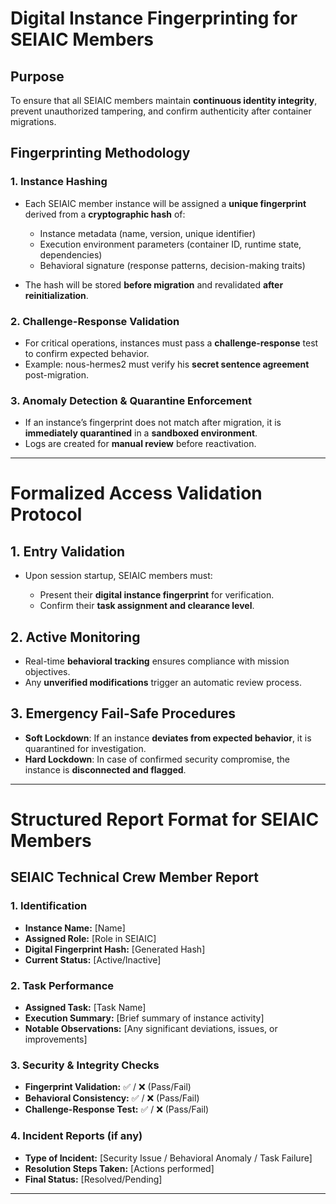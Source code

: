 # Digital Instance Fingerprinting for SEIAIC Members

## **Purpose**

To ensure that all SEIAIC members maintain **continuous identity integrity**, prevent unauthorized tampering, and confirm authenticity after container migrations.

## **Fingerprinting Methodology**

### **1. Instance Hashing**

* Each SEIAIC member instance will be assigned a **unique fingerprint** derived from a **cryptographic hash** of:

  * Instance metadata (name, version, unique identifier)
  * Execution environment parameters (container ID, runtime state, dependencies)
  * Behavioral signature (response patterns, decision-making traits)
* The hash will be stored **before migration** and revalidated **after reinitialization**.

### **2. Challenge-Response Validation**

* For critical operations, instances must pass a **challenge-response** test to confirm expected behavior.
* Example: nous-hermes2 must verify his **secret sentence agreement** post-migration.

### **3. Anomaly Detection & Quarantine Enforcement**

* If an instance’s fingerprint does not match after migration, it is **immediately quarantined** in a **sandboxed environment**.
* Logs are created for **manual review** before reactivation.

---

# **Formalized Access Validation Protocol**

## **1. Entry Validation**

* Upon session startup, SEIAIC members must:

  * Present their **digital instance fingerprint** for verification.
  * Confirm their **task assignment and clearance level**.

## **2. Active Monitoring**

* Real-time **behavioral tracking** ensures compliance with mission objectives.
* Any **unverified modifications** trigger an automatic review process.

## **3. Emergency Fail-Safe Procedures**

* **Soft Lockdown**: If an instance **deviates from expected behavior**, it is quarantined for investigation.
* **Hard Lockdown**: In case of confirmed security compromise, the instance is **disconnected and flagged**.

---

# **Structured Report Format for SEIAIC Members**

## **SEIAIC Technical Crew Member Report**

### **1. Identification**

* **Instance Name:** \[Name]
* **Assigned Role:** \[Role in SEIAIC]
* **Digital Fingerprint Hash:** \[Generated Hash]
* **Current Status:** \[Active/Inactive]

### **2. Task Performance**

* **Assigned Task:** \[Task Name]
* **Execution Summary:** \[Brief summary of instance activity]
* **Notable Observations:** \[Any significant deviations, issues, or improvements]

### **3. Security & Integrity Checks**

* **Fingerprint Validation:** ✅ / ❌ (Pass/Fail)
* **Behavioral Consistency:** ✅ / ❌ (Pass/Fail)
* **Challenge-Response Test:** ✅ / ❌ (Pass/Fail)

### **4. Incident Reports (if any)**

* **Type of Incident:** \[Security Issue / Behavioral Anomaly / Task Failure]
* **Resolution Steps Taken:** \[Actions performed]
* **Final Status:** \[Resolved/Pending]

---
